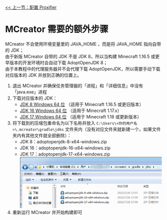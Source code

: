 [<< 上一节：配置 Proxifier](5.md)

# MCreator 需要的额外步骤

MCreator 不会使用环境变量里的 JAVA_HOME ，而是将 JAVA_HOME 指向自带的 JDK；  
由于新版 MCreator 自带的 JDK 不是 JDK 8，所以当构建 Minecraft 1.16.5 或更早版本的开发环境时会自动下载 AdoptOpenJDK 8；  
由于本教程中的代理服务器并不会代理下载 AdoptOpenJDK，所以需要手动下载对应版本的 JDK 并放到正确的位置上。

1. 退出 MCreator 并确保任务管理器的「进程」和「详细信息」中没有「java.exe」进程
1. 下载对应版本的 JDK：
   - [JDK 8 Windows 64 位](https://ghproxy.com/https://github.com/adoptium/temurin8-binaries/releases/download/jdk8u312-b07/OpenJDK8U-jdk_x64_windows_hotspot_8u312b07.zip) （适用于 Minecraft 1.16.5 或更旧版本）
   - [JDK 16 Windows 64 位](https://ghproxy.com/https://github.com/adoptium/temurin16-binaries/releases/download/jdk-16.0.2%2B7/OpenJDK16U-jdk_x64_windows_hotspot_16.0.2_7.zip) （适用于 Minecraft 1.17.x）
   - [JDK 17 Windows 64 位](https://ghproxy.com/https://github.com/adoptium/temurin17-binaries/releases/download/jdk-17.0.1%2B12/OpenJDK17U-jdk_x64_windows_hotspot_17.0.1_12.zip) （适用于 Minecraft 1.18 或更新版本）
1. 将下载到的压缩包重命名为以下名称并放入 `C:\Users\<你的用户名>\.mcreator\gradle\jdks` 文件夹内（没有对应文件夹就新建一个，如果文件夹内有其他文件就全部删除）：
   - JDK 8：adoptopenjdk-8-x64-windows.zip
   - JDK 16：adoptopenjdk-16-x64-windows.zip
   - JDK 17：adoptopenjdk-17-x64-windows.zip  
   ![28](assets/28.png)
1. 重新运行 MCreator 并开始构建即可
